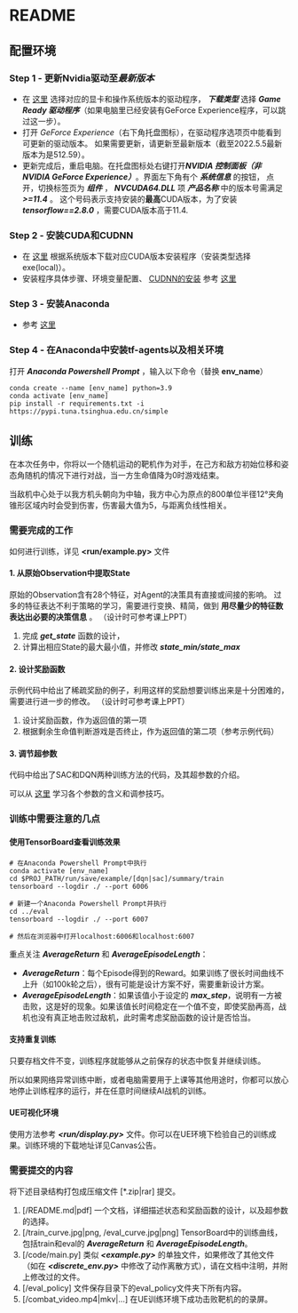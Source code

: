 # README

## 配置环境

### Step 1 - 更新Nvidia驱动至***最新版本***

- 在 [这里](https://www.nvidia.cn/Download/index.aspx?lang=cn) 选择对应的显卡和操作系统版本的驱动程序，
  ***下载类型*** 选择 ***Game Ready 驱动程序***（如果电脑里已经安装有GeForce Experience程序，可以跳过这一步）。
- 打开 *GeForce Experience*（右下角托盘图标），在驱动程序选项页中能看到可更新的驱动版本。
  如果需要更新，请更新至最新版本（截至2022.5.5最新版本为是512.59）。
- 更新完成后，重启电脑。在托盘图标处右键打开***NVIDIA 控制面板（非NVIDIA GeForce Experience）***。界面左下角有个 ***系统信息*** 的按钮，
  点开，切换标签页为 ***组件*** ， ***NVCUDA64.DLL*** 项 ***产品名称*** 中的版本号需满足 ***>=11.4*** 。
  这个号码表示支持安装的**最高**CUDA版本，为了安装 ***tensorflow==2.8.0*** ，需要CUDA版本高于11.4.
  
### Step 2 - 安装CUDA和CUDNN

- 在 [这里](https://developer.nvidia.cn/cuda-downloads?target_os=Windows&target_arch=x86_64&target_version=10&target_type=exe_local)
  根据系统版本下载对应CUDA版本安装程序（安装类型选择exe(local)）。
- 安装程序具体步骤、环境变量配置、 [CUDNN的安装](https://developer.nvidia.com/rdp/cudnn-download) 参考 [这里](https://www.ngui.cc/el/74942.html)

### Step 3 - 安装Anaconda

- 参考 [这里](https://zhuanlan.zhihu.com/p/32925500)

### Step 4 - 在Anaconda中安装tf-agents以及相关环境
打开 ***Anaconda Powershell Prompt*** ，输入以下命令（替换 **env_name**）
```shell
conda create --name [env_name] python=3.9
conda activate [env_name]
pip install -r requirements.txt -i https://pypi.tuna.tsinghua.edu.cn/simple 
```

## 训练

在本次任务中，你将以一个随机运动的靶机作为对手，在己方和敌方初始位移和姿态角随机的情况下进行对战，当一方生命值降为0时游戏结束。

当敌机中心处于以我方机头朝向为中轴，我方中心为原点的800单位半径12°夹角锥形区域内时会受到伤害，伤害最大值为5，与距离负线性相关。

### 需要完成的工作

如何进行训练，详见 **<run/example.py>** 文件

#### 1. 从原始Observation中提取State

原始的Observation含有28个特征，对Agent的决策具有直接或间接的影响。
过多的特征表达不利于策略的学习，需要进行变换、精简，做到 **用尽量少的特征数表达出必要的决策信息** 。
（设计时可参考课上PPT）

1. 完成 ***get_state*** 函数的设计，
2. 计算出相应State的最大最小值，并修改 ***state_min/state_max***

#### 2. 设计奖励函数

示例代码中给出了稀疏奖励的例子，利用这样的奖励想要训练出来是十分困难的，需要进行进一步的修改。
（设计时可参考课上PPT）

1. 设计奖励函数，作为返回值的第一项
2. 根据剩余生命值判断游戏是否终止，作为返回值的第二项（参考示例代码）


#### 3. 调节超参数

代码中给出了SAC和DQN两种训练方法的代码，及其超参数的介绍。

可以从 [这里](https://zhuanlan.zhihu.com/p/345353294) 学习各个参数的含义和调参技巧。

### 训练中需要注意的几点

#### 使用TensorBoard查看训练效果

```shell
# 在Anaconda Powershell Prompt中执行
conda activate [env_name]
cd $PROJ_PATH/run/save/example/[dqn|sac]/summary/train
tensorboard --logdir ./ --port 6006

# 新建一个Anaconda Powershell Prompt并执行
cd ../eval
tensorboard --logdir ./ --port 6007

# 然后在浏览器中打开localhost:6006和localhost:6007
```

重点关注 ***AverageReturn*** 和 ***AverageEpisodeLength***：
- ***AverageReturn***：每个Episode得到的Reward。如果训练了很长时间曲线不上升（如100k轮之后），很有可能是设计方案不好，需要重新设计方案。
- ***AverageEpisodeLength***：如果该值小于设定的 ***max_step***，说明有一方被击败，这是好的现象。如果该值长时间稳定在一个值不变，即使奖励再高，战机也没有真正地击败过敌机，此时需考虑奖励函数的设计是否恰当。
  

#### 支持重复训练

只要存档文件不变，训练程序就能够从之前保存的状态中恢复并继续训练。

所以如果网络异常训练中断，或者电脑需要用于上课等其他用途时，你都可以放心地停止训练程序的运行，并在任意时间继续AI战机的训练。

#### UE可视化环境

使用方法参考 ***<run/display.py>*** 文件。你可以在UE环境下检验自己的训练成果。训练环境的下载地址详见Canvas公告。

### 需要提交的内容

将下述目录结构打包成压缩文件 [*.zip|rar] 提交。

1. [/README.md|pdf] 一个文档，详细描述状态和奖励函数的设计，以及超参数的选择。
2. [/train_curve.jpg|png, /eval_curve.jpg|png] TensorBoard中的训练曲线，包括train和eval的 ***AverageReturn*** 和 ***AverageEpisodeLength***。
3. [/code/main.py] 类似 ***<example.py>*** 的单独文件，如果修改了其他文件（如在 ***<discrete_env.py>*** 中修改了动作离散方式），请在文档中注明，并附上修改过的文件。
4. [/eval_policy] 文件保存目录下的eval_policy文件夹下所有内容。
5. [/combat_video.mp4|mkv|...] 在UE训练环境下成功击败靶机的的录屏。